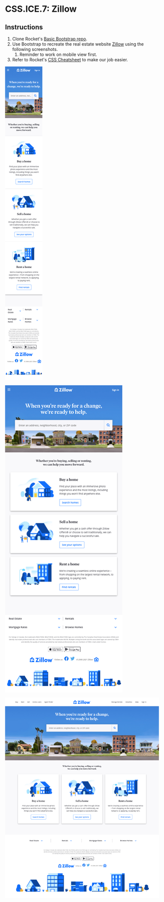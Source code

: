 # CSS.ICE.7: Zillow

## Instructions

1. Clone Rocket's [Basic Bootstrap repo](https://github.com/rocketacademy/basic-bootstrap-bootcamp).
2. Use Bootstrap to recreate the real estate website [Zillow](https://www.zillow.com) using the following screenshots.
   1. Reminder to work on mobile view first.
3. Refer to Rocket's [CSS Cheatsheet](../css.1-basic-css/README.md#exercise-tips-cheatsheet) to make our job easier.

![Mobile View](../../.gitbook/assets/zillow-mob.png)

![Tablet View](../../.gitbook/assets/zillow-tab.png)

![Desktop View](../../.gitbook/assets/zillow-desk.png)
